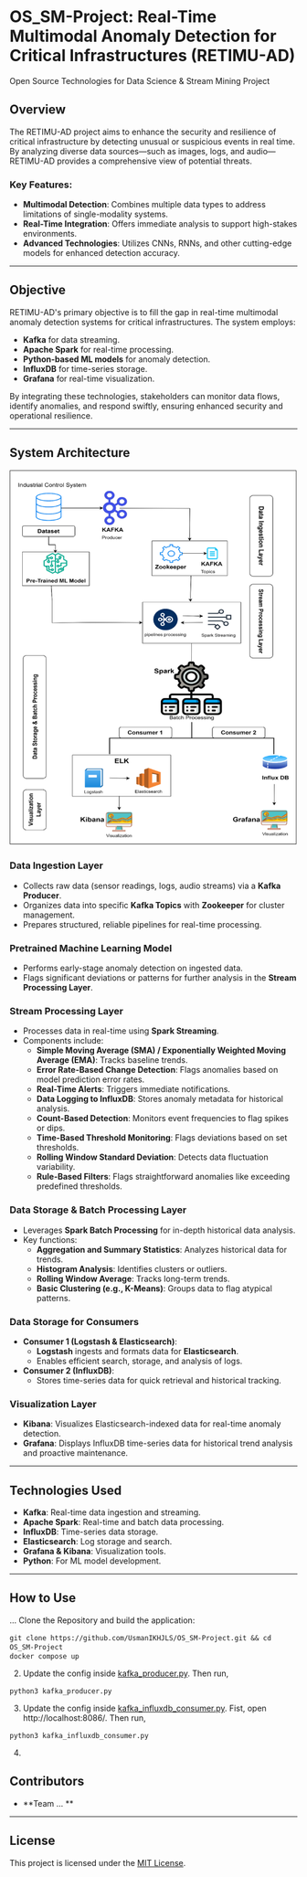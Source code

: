 # OS_SM-Project: Real-Time Multimodal Anomaly Detection for Critical Infrastructures (RETIMU-AD)
Open Source Technologies for Data Science &amp; Stream Mining  Project

## Overview
The RETIMU-AD project aims to enhance the security and resilience of critical infrastructure by detecting unusual or suspicious events in real time. By analyzing diverse data sources—such as images, logs, and audio—RETIMU-AD provides a comprehensive view of potential threats. 

### Key Features:
- **Multimodal Detection**: Combines multiple data types to address limitations of single-modality systems.
- **Real-Time Integration**: Offers immediate analysis to support high-stakes environments.
- **Advanced Technologies**: Utilizes CNNs, RNNs, and other cutting-edge models for enhanced detection accuracy.

---

## Objective
RETIMU-AD's primary objective is to fill the gap in real-time multimodal anomaly detection systems for critical infrastructures. The system employs:
- **Kafka** for data streaming.
- **Apache Spark** for real-time processing.
- **Python-based ML models** for anomaly detection.
- **InfluxDB** for time-series storage.
- **Grafana** for real-time visualization.

By integrating these technologies, stakeholders can monitor data flows, identify anomalies, and respond swiftly, ensuring enhanced security and operational resilience.

---

## System Architecture

![System Architecture](docs/System_diagram.png)

### Data Ingestion Layer
- Collects raw data (sensor readings, logs, audio streams) via a **Kafka Producer**.
- Organizes data into specific **Kafka Topics** with **Zookeeper** for cluster management.
- Prepares structured, reliable pipelines for real-time processing.

### Pretrained Machine Learning Model
- Performs early-stage anomaly detection on ingested data.
- Flags significant deviations or patterns for further analysis in the **Stream Processing Layer**.

### Stream Processing Layer
- Processes data in real-time using **Spark Streaming**.
- Components include:
  - **Simple Moving Average (SMA) / Exponentially Weighted Moving Average (EMA)**: Tracks baseline trends.
  - **Error Rate-Based Change Detection**: Flags anomalies based on model prediction error rates.
  - **Real-Time Alerts**: Triggers immediate notifications.
  - **Data Logging to InfluxDB**: Stores anomaly metadata for historical analysis.
  - **Count-Based Detection**: Monitors event frequencies to flag spikes or dips.
  - **Time-Based Threshold Monitoring**: Flags deviations based on set thresholds.
  - **Rolling Window Standard Deviation**: Detects data fluctuation variability.
  - **Rule-Based Filters**: Flags straightforward anomalies like exceeding predefined thresholds.

### Data Storage & Batch Processing Layer
- Leverages **Spark Batch Processing** for in-depth historical data analysis.
- Key functions:
  - **Aggregation and Summary Statistics**: Analyzes historical data for trends.
  - **Histogram Analysis**: Identifies clusters or outliers.
  - **Rolling Window Average**: Tracks long-term trends.
  - **Basic Clustering (e.g., K-Means)**: Groups data to flag atypical patterns.

### Data Storage for Consumers
- **Consumer 1 (Logstash & Elasticsearch)**:
  - **Logstash** ingests and formats data for **Elasticsearch**.
  - Enables efficient search, storage, and analysis of logs.
- **Consumer 2 (InfluxDB)**:
  - Stores time-series data for quick retrieval and historical tracking.

### Visualization Layer
- **Kibana**: Visualizes Elasticsearch-indexed data for real-time anomaly detection.
- **Grafana**: Displays InfluxDB time-series data for historical trend analysis and proactive maintenance.

---

## Technologies Used
- **Kafka**: Real-time data ingestion and streaming.
- **Apache Spark**: Real-time and batch data processing.
- **InfluxDB**: Time-series data storage.
- **Elasticsearch**: Log storage and search.
- **Grafana & Kibana**: Visualization tools.
- **Python**: For ML model development.

---

## How to Use
...
Clone the Repository and build the application:
```shell
git clone https://github.com/UsmanIKHJLS/OS_SM-Project.git && cd OS_SM-Project
docker compose up
```
2. Update the config inside [kafka_producer.py](spark-scripts/kafka_producer.py). Then run,
```shell
python3 kafka_producer.py
```
3. Update the config inside [kafka_influxdb_consumer.py](spark-scripts/kafka_influxdb_consumer.py). Fist, open http://localhost:8086/. Then run,
```shell
python3 kafka_influxdb_consumer.py
```
4. 

## Contributors
- **Team ... **

---

## License
This project is licensed under the [MIT License](LICENSE).
